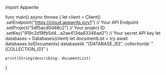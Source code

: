 import Appwrite

func main() async throws {
    let client = Client()
      .setEndpoint("https://cloud.appwrite.io/v1") // Your API Endpoint
      .setProject("5df5acd0d48c2") // Your project ID
      .setKey("919c2d18fb5d4...a2ae413da83346ad2") // Your secret API key
    let databases = Databases(client)
    let documentList = try await databases.listDocuments(
        databaseId: "[DATABASE_ID]",
        collectionId: "[COLLECTION_ID]"
    )

    print(String(describing: documentList)
}
